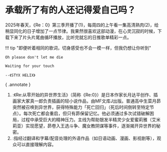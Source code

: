 # 承载所了有的人还记得爱自己吗？

2025年春天，《Re：0》第三季开播了(1)，每周四的上午看一集高清熟肉(2)，给稍显同化的日子增加了一点节律。我果然很喜欢这部动漫，在心灵沉寂的时候，下载下来了片头片尾曲循环播放，比听完就忘的日推歌单精彩一点。

!!! tip "即便听着相同的歌词，切身感受也不会一模一样，但我仍想让你听到"

    Oh please don't let me die

    Waiting for your touch

    --《STYX HELIX》



{ .annotate }
1.  :《Re:从零开始的异世界生活》（简称《Re:0》）是日本作家长月达平创作、插画家大冢真一郎负责插画的轻小说作品，由MF文库J出版。普通高中生菜月昴突然被召唤到异世界，获得特殊能力「死亡回归」（死后时间倒转至特定节点）。每次死亡都会重启，但只有昴保留记忆。他必须通过多次试错破解困局，过程中承受巨大的精神压力。主线为帮助银发半精灵少女爱蜜莉雅（艾米莉亚）实现愿望，昴卷入王选斗争、魔女教阴谋等事件，逐渐揭开异世界的秘密。
2.  :指经过翻译和字幕/配音处理的外语作品（如日语动画、漫画、影视剧等），观众可以直接理解内容。